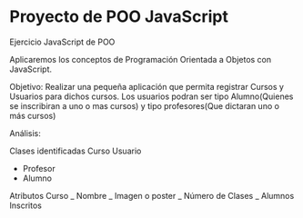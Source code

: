 # Proyecto de POO JavaScript

Ejercicio JavaScript de POO

Aplicaremos los conceptos de Programación Orientada a Objetos con JavaScript.

Objetivo:
Realizar una pequeña aplicación que permita registrar Cursos y Usuarios para dichos cursos.
Los usuarios podran ser tipo Alumno(Quienes se inscribiran a uno o mas cursos) y tipo profesores(Que dictaran uno o más cursos)

Análisis:

Clases identificadas
Curso
Usuario

- Profesor
- Alumno

Atributos
Curso
_ Nombre
_ Imagen o poster
_ Número de Clases
_ Alumnos Inscritos

